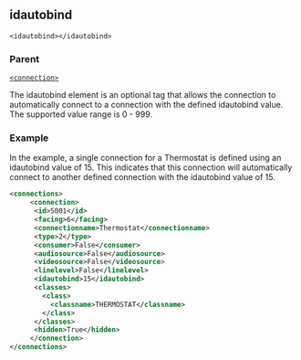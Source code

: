 ## idautobind

`<idautobind></idautobind>`


### Parent

[`<connection>`][1]


The idautobind element is an optional tag that allows the connection to automatically connect to a connection with the defined idautobind value. The supported value range is 0 - 999.

### Example

In the example, a single connection for a Thermostat is defined using an idautobind value of 15.  This indicates that this connection will automatically connect to another defined connection with the idautobind value of 15. 


```xml
<connections>
     <connection>      
	  <id>5001</id>
      <facing>6</facing>
      <connectionname>Thermostat</connectionname>
      <type>2</type>
      <consumer>False</consumer>
      <audiosource>False</audiosource>
      <videosource>False</videosource>
      <linelevel>False</linelevel>
	  <idautobind>15</idautobind>
      <classes>
        <class>
          <classname>THERMOSTAT</classname>
        </class>
      </classes>
      <hidden>True</hidden>
     </connection>
</connections>
```





[1]:	https://snap-one.github.io/docs-driverworks-xml/#connections-xml-connection